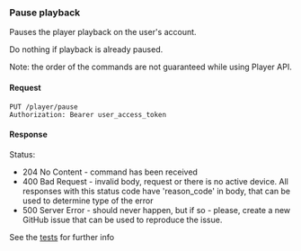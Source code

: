 ### Pause playback

Pauses the player playback on the user's account.

Do nothing if playback is already paused.

Note: the order of the commands are not guaranteed while using Player API.

#### Request

```http request
PUT /player/pause
Authorization: Bearer user_access_token
```

#### Response

Status:
- 204 No Content - command has been received
- 400 Bad Request - invalid body, request or there is no active device. All responses with this status code have 'reason_code' in body, that can be used to determine type of the error
- 500 Server Error - should never happen, but if so - please, create a new GitHub issue that can be used to reproduce the issue.

See the [tests](../src/test/java/com/odeyalo/sonata/connect/controller/PauseCommandEndpointTest.java) for further info


